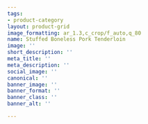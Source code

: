 ```yaml
---
tags:
- product-category
layout: product-grid
image_formatting: ar_1.3,c_crop/f_auto,q_80
name: Stuffed Boneless Pork Tenderloin
image: ''
short_description: ''
meta_title: ''
meta_description: ''
social_image: ''
canonical: ''
banner_image: ''
banner_format: ''
banner_class: ''
banner_alt: ''

---
```

